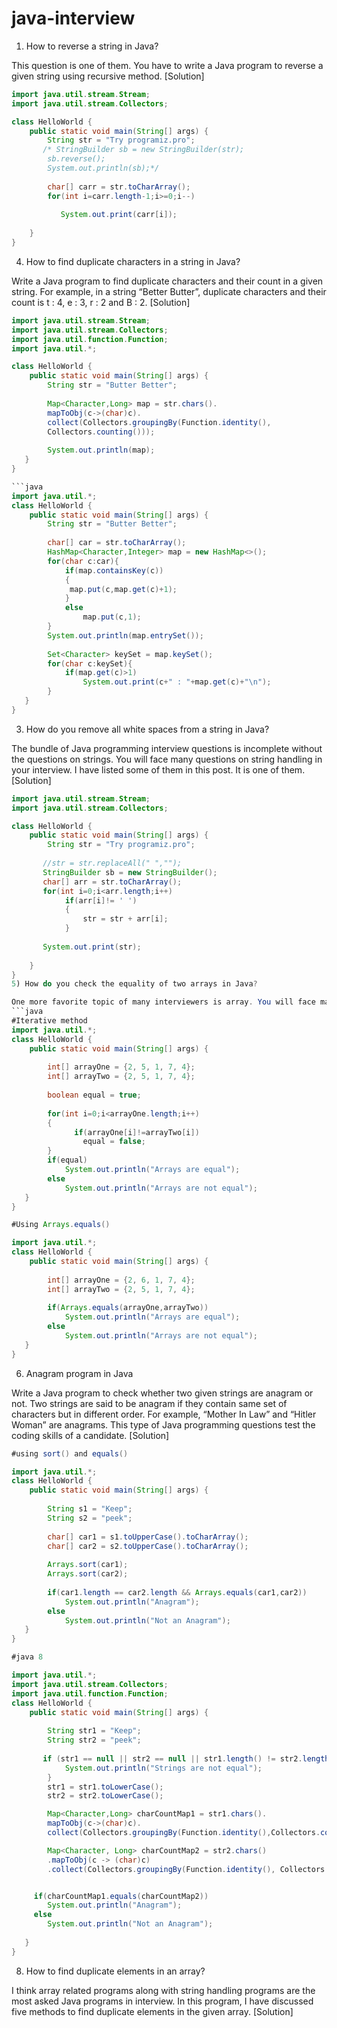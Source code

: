 # java-interview
1) How to reverse a string in Java?

 This question is one of them. You have to write a Java program to reverse a given string using recursive method. [Solution]
```java 
import java.util.stream.Stream;
import java.util.stream.Collectors;

class HelloWorld {
    public static void main(String[] args) {
        String str = "Try programiz.pro";
       /* StringBuilder sb = new StringBuilder(str);
        sb.reverse();
        System.out.println(sb);*/
        
        char[] carr = str.toCharArray();
        for(int i=carr.length-1;i>=0;i--)
        
           System.out.print(carr[i]);
        
    }
}
```

4) How to find duplicate characters in a string in Java?

Write a Java program to find duplicate characters and their count in a given string. For example, in a string “Better Butter”, duplicate characters and their count is t : 4, e : 3, r : 2 and B : 2. [Solution]
```java
import java.util.stream.Stream;
import java.util.stream.Collectors;
import java.util.function.Function;
import java.util.*;

class HelloWorld {
    public static void main(String[] args) {
        String str = "Butter Better";
        
        Map<Character,Long> map = str.chars().
        mapToObj(c->(char)c).
        collect(Collectors.groupingBy(Function.identity(),
        Collectors.counting()));
        
        System.out.println(map);
   }
}

```java
import java.util.*;
class HelloWorld {
    public static void main(String[] args) {
        String str = "Butter Better";
        
        char[] car = str.toCharArray();
        HashMap<Character,Integer> map = new HashMap<>();
        for(char c:car){
            if(map.containsKey(c))
            {
             map.put(c,map.get(c)+1);   
            }
            else
                map.put(c,1);
        }
        System.out.println(map.entrySet());
        
        Set<Character> keySet = map.keySet();
        for(char c:keySet){
            if(map.get(c)>1)
                System.out.print(c+" : "+map.get(c)+"\n");
        }
   }
}
```

3) How do you remove all white spaces from a string in Java?

The bundle of Java programming interview questions is incomplete without the questions on strings. You will face many questions on string handling in your interview. I have listed some of them in this post. It is one of them. [Solution]
```java
import java.util.stream.Stream;
import java.util.stream.Collectors;

class HelloWorld {
    public static void main(String[] args) {
        String str = "Try programiz.pro";
      
       //str = str.replaceAll(" ","");
       StringBuilder sb = new StringBuilder();
       char[] arr = str.toCharArray();
       for(int i=0;i<arr.length;i++)
            if(arr[i]!= ' ')
            {
                str = str + arr[i];
            }
               
       System.out.print(str);
        
    }
}
5) How do you check the equality of two arrays in Java?

One more favorite topic of many interviewers is array. You will face many Java coding interview questions related to array. In this program, you will learn how to check the equality of two arrays using different methods. [Solution
```java
#Iterative method
import java.util.*;
class HelloWorld {
    public static void main(String[] args) {
       
        int[] arrayOne = {2, 5, 1, 7, 4};
        int[] arrayTwo = {2, 5, 1, 7, 4};
        
        boolean equal = true;
        
        for(int i=0;i<arrayOne.length;i++)
        {
              if(arrayOne[i]!=arrayTwo[i])
                equal = false;
        }
        if(equal)
            System.out.println("Arrays are equal");
        else
            System.out.println("Arrays are not equal");
   }
}

#Using Arrays.equals()

import java.util.*;
class HelloWorld {
    public static void main(String[] args) {
       
        int[] arrayOne = {2, 6, 1, 7, 4};
        int[] arrayTwo = {2, 5, 1, 7, 4};
        
        if(Arrays.equals(arrayOne,arrayTwo))
            System.out.println("Arrays are equal");
        else
            System.out.println("Arrays are not equal");
   }
}
```
6) Anagram program in Java

Write a Java program to check whether two given strings are anagram or not. Two strings are said to be anagram if they contain same set of characters but in different order. For example, “Mother In Law” and “Hitler Woman” are anagrams. This type of Java programming questions test the coding skills of a candidate. [Solution]

```java
#using sort() and equals()

import java.util.*;
class HelloWorld {
    public static void main(String[] args) {
       
        String s1 = "Keep";
        String s2 = "peek";
        
        char[] car1 = s1.toUpperCase().toCharArray();
        char[] car2 = s2.toUpperCase().toCharArray();
        
        Arrays.sort(car1);
        Arrays.sort(car2);
        
        if(car1.length == car2.length && Arrays.equals(car1,car2))
            System.out.println("Anagram");
        else
            System.out.println("Not an Anagram");
   }
}

#java 8

import java.util.*;
import java.util.stream.Collectors;
import java.util.function.Function;
class HelloWorld {
    public static void main(String[] args) {
       
        String str1 = "Keep";
        String str2 = "peek";
        
       if (str1 == null || str2 == null || str1.length() != str2.length()) {
            System.out.println("Strings are not equal");
        }
        str1 = str1.toLowerCase();
        str2 = str2.toLowerCase();

        Map<Character,Long> charCountMap1 = str1.chars().
        mapToObj(c->(char)c).
        collect(Collectors.groupingBy(Function.identity(),Collectors.counting()));

        Map<Character, Long> charCountMap2 = str2.chars()
        .mapToObj(c -> (char)c)
        .collect(Collectors.groupingBy(Function.identity(), Collectors.counting()));


     if(charCountMap1.equals(charCountMap2))
        System.out.println("Anagram");
     else
        System.out.println("Not an Anagram");
        
   }
}

```
8) How to find duplicate elements in an array?

I think array related programs along with string handling programs are the most asked Java programs in interview. In this program, I have discussed five methods to find duplicate elements in the given array. [Solution]
```java


```
